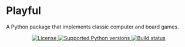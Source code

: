 # Playful

A Python package that implements classic computer and board games.

<p align="center">
  <a href="https://github.com/tterb/atomic-design-ui/blob/master/LICENSEs" target="_blank">
    <img src="https://img.shields.io/apm/l/atomic-design-ui.svg?style=flat-square" alt="License"/>
  </a>
  <a href="" target="_blank">
    <img
      src="https://img.shields.io/badge/python-3.6%20%7C%203.7%20%7C%203.8%20%7C%203.9"
      alt="Supported Python versions"
    />
  </a>
  <a href="https://github.com/jason-ash/playful/actions" target="_blank">
    <img src="https://img.shields.io/github/workflow/status/jason-ash/playful/Playful%20CI/master?style=flat-square" alt="Build status"/>
  </a>
</p>
